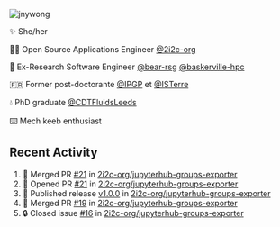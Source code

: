 ![jnywong](https://readme-typing-svg.demolab.com/?font=Intel+One+Mono&size=36&duration=3000&pause=1000&color=6bc46d&vCenter=true&width=170&lines=jnywong)

✨ She/her

👩‍💻 Open Source Applications Engineer [@2i2c-org](https://2i2c.org/)

🐻 Ex-Research Software Engineer [@bear-rsg](https://github.com/bear-rsg) [@baskerville-hpc](https://github.com/baskerville-hpc) 

🇫🇷 Former post-doctorante [@IPGP](https://github.com/IPGP) et [@ISTerre](https://www.isterre.fr/) 

💧 PhD graduate [@CDTFluidsLeeds](https://fluid-dynamics.leeds.ac.uk/) 

⌨️ Mech keeb enthusiast 

## Recent Activity 

<!--START_SECTION:activity-->
1. 🎉 Merged PR [#21](https://github.com/2i2c-org/jupyterhub-groups-exporter/pull/21) in [2i2c-org/jupyterhub-groups-exporter](https://github.com/2i2c-org/jupyterhub-groups-exporter)
2. 💪 Opened PR [#21](https://github.com/2i2c-org/jupyterhub-groups-exporter/pull/21) in [2i2c-org/jupyterhub-groups-exporter](https://github.com/2i2c-org/jupyterhub-groups-exporter)
3. 🚀 Published release [v1.0.0](https://github.com/2i2c-org/jupyterhub-groups-exporter/releases/tag/v1.0.0) in [2i2c-org/jupyterhub-groups-exporter](https://github.com/2i2c-org/jupyterhub-groups-exporter)
4. 🎉 Merged PR [#19](https://github.com/2i2c-org/jupyterhub-groups-exporter/pull/19) in [2i2c-org/jupyterhub-groups-exporter](https://github.com/2i2c-org/jupyterhub-groups-exporter)
5. 🔒 Closed issue [#16](https://github.com/2i2c-org/jupyterhub-groups-exporter/issues/16) in [2i2c-org/jupyterhub-groups-exporter](https://github.com/2i2c-org/jupyterhub-groups-exporter)
<!--END_SECTION:activity-->
